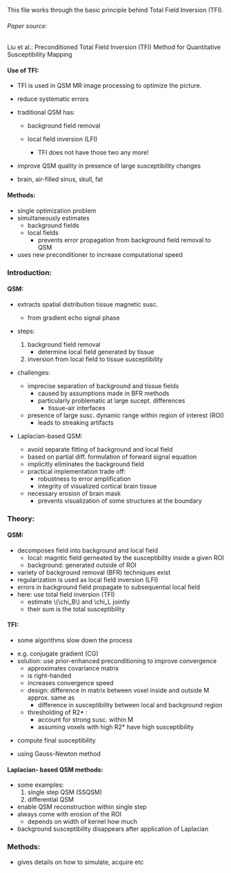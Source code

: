 This file works through the basic principle behind Total Field Inversion (TFI).
###### Paper source:
Liu et al.: Preconditioned Total Field Inversion (TFI) Method for Quantitative Susceptibility Mapping

#### Use of TFI:
* TFI is used in QSM MR image processing to optimize the picture.
- reduce systematic errors
- traditional QSM has: 

  - background field removal
  
  - local field inversion (LFI)
    - TFI does not have those two any more!
        
- improve QSM quality in presence of large susceptibility changes
- brain, air-filled sinus, skull, fat

#### Methods:
- single optimization problem
- simultaneously estimates
    * background fields
    * local fields
        -  prevents error propagation from background field removal to QSM
- uses new preconditioner to increase computational speed

### Introduction:
#### QSM:
- extracts spatial distribution tissue magnetic susc.
  * from gradient echo signal phase
- steps:
    1) background field removal
        - determine local field generated by tissue
    2) inversion from local field to tissue susceptibility

- challenges:
  * imprecise separation of background and tissue fields
    * caused by assumptions made in BFR methods
    * particularly problematic at large sucept. differences
      * tissue-air interfaces
  * presence of large susc. dynamic range within region of interest (ROI)
       * leads to streaking artifacts

- Laplacian-based QSM:
    - avoid separate fitting of background and local field
    - based on partial diff. formulation of forward signal equation
    - implicitly eliminates the background field
    - practical implementation trade off:
        - robustness to error amplification
        - integrity of visualized cortical brain tissue
    - necessary erosion of brain mask
        - prevents visualization of some structures at the boundary
        
### Theory:
#### QSM: 
- decomposes field into background and local field
    - local: magntic field gerneated by the susceptibility inside a given ROI
    - background: generated outside of ROI
- variety of background removal (BFR) techniques exist 
- regularization is used as local field  inversion (LFI)
- errors in background field propagate to subsequential local field
- here: use total field inversion (TFI)
    * estimate \\(\chi_B\\) and \chi_L jointly
    * their sum is the total susceptibility

#### TFI:
-  some algorithms slow down the process
* e.g. conjugate gradient (CG)
* solution: use prior-enhanced preconditioning to improve convergence
    * approximates covariance matrix
    * is right-handed
    * increases convergence speed
    * design: difference in matrix between voxel inside and outside M approx. same as
        * difference in susceptibility between local and background region 
    * thresholding of R2* :
        * account for strong susc. within M
        * assuming voxels with high R2* have high susceptibility
- compute final susceptibility
* using Gauss-Newton method
    
#### Laplacian- based QSM methods:
- some examples:
    1) single step QSM (SSQSM)
    2) differential QSM
- enable QSM reconstruction within single step
- always come with erosion of the ROI
    - depends on width of kernel how much
- background susceptibility disappears after application of Laplacian 

### Methods: 
- gives details on how to simulate, acquire etc


